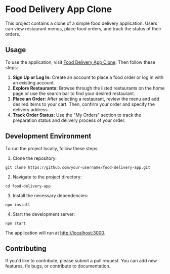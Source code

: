 <!DOCTYPE html>
<html lang="en">
<head>
    <meta charset="UTF-8">
    <meta name="viewport" content="width=device-width, initial-scale=1.0">
    
    
</head>
<body>

<h1>Food Delivery App Clone</h1>

<p>This project contains a clone of a simple food delivery application. Users can view restaurant menus, place food orders, and track the status of their orders.</p>

<h2>Usage</h2>

<p>To use the application, visit <a href="https://fooddeliveryappclone.netlify.app/">Food Delivery App Clone</a>. Then follow these steps:</p>

<ol>
    <li><strong>Sign Up or Log In:</strong> Create an account to place a food order or log in with an existing account.</li>
    <li><strong>Explore Restaurants:</strong> Browse through the listed restaurants on the home page or use the search bar to find your desired restaurant.</li>
    <li><strong>Place an Order:</strong> After selecting a restaurant, review the menu and add desired items to your cart. Then, confirm your order and specify the delivery address.</li>
    <li><strong>Track Order Status:</strong> Use the "My Orders" section to track the preparation status and delivery process of your order.</li>
</ol>

<h2>Development Environment</h2>

<p>To run the project locally, follow these steps:</p>

<ol>
    <li>Clone the repository:</li>
</ol>

<pre><code>git clone https://github.com/your-username/food-delivery-app.git
</code></pre>

<ol start="2">
    <li>Navigate to the project directory:</li>
</ol>

<pre><code>cd food-delivery-app
</code></pre>

<ol start="3">
    <li>Install the necessary dependencies:</li>
</ol>

<pre><code>npm install
</code></pre>

<ol start="4">
    <li>Start the development server:</li>
</ol>

<pre><code>npm start
</code></pre>

<p>The application will run at <a href="http://localhost:3000">http://localhost:3000</a>.</p>

<h2>Contributing</h2>

<p>If you'd like to contribute, please submit a pull request. You can add new features, fix bugs, or contribute to documentation.</p>



</body>
</html>
